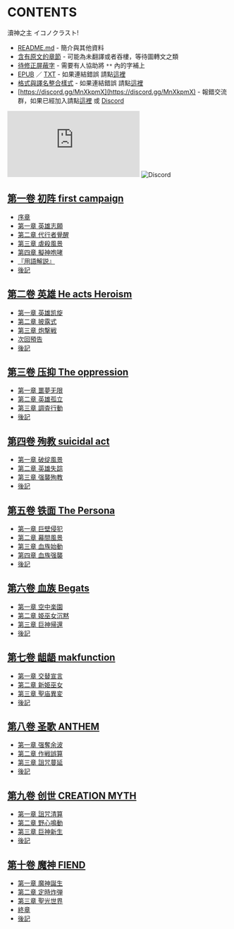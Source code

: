 # CONTENTS

瀆神之主
イコノクラスト!


- [README.md](README.md) - 簡介與其他資料
- [含有原文的章節](ja.md) - 可能為未翻譯或者吞樓，等待圖轉文之類
- [待修正屏蔽字](%E5%BE%85%E4%BF%AE%E6%AD%A3%E5%B1%8F%E8%94%BD%E5%AD%97.md) - 需要有人協助將 `**` 內的字補上
- [EPUB](https://gitlab.com/demonovel/epub-txt/blob/master/wenku8_out/%E7%80%86%E7%A5%9E%E4%B9%8B%E4%B8%BB.epub) ／ [TXT](https://gitlab.com/demonovel/epub-txt/blob/master/wenku8_out/out/%E7%80%86%E7%A5%9E%E4%B9%8B%E4%B8%BB.out.txt) - 如果連結錯誤 請點[這裡](https://gitlab.com/demonovel/epub-txt/tree/master)
- [格式與譯名整合樣式](https://github.com/bluelovers/node-novel/blob/master/lib/locales/%E7%80%86%E7%A5%9E%E4%B9%8B%E4%B8%BB.ts) - 如果連結錯誤 請點[這裡](https://github.com/bluelovers/node-novel/tree/master/lib/locales)
- [https://discord.gg/MnXkpmX](https://discord.gg/MnXkpmX) - 報錯交流群，如果已經加入請點[這裡](https://discordapp.com/channels/467794087769014273/467794088285175809) 或 [Discord](https://discordapp.com/channels/@me)


![導航目錄](https://chart.apis.google.com/chart?cht=qr&chs=150x150&chl=https://gitee.com/bluelovers/novel/blob/master/wenku8_out/瀆神之主/導航目錄.md)  ![Discord](https://chart.apis.google.com/chart?cht=qr&chs=150x150&chl=https://discord.gg/MnXkpmX)




## [第一卷 初阵 first campaign](00000_%E7%AC%AC%E4%B8%80%E5%8D%B7%20%E5%88%9D%E9%98%B5%20first%20campaign)

- [序章](00000_%E7%AC%AC%E4%B8%80%E5%8D%B7%20%E5%88%9D%E9%98%B5%20first%20campaign/00010_%E5%BA%8F%E7%AB%A0.txt)
- [第一章 英雄志願](00000_%E7%AC%AC%E4%B8%80%E5%8D%B7%20%E5%88%9D%E9%98%B5%20first%20campaign/00020_%E7%AC%AC%E4%B8%80%E7%AB%A0%20%E8%8B%B1%E9%9B%84%E5%BF%97%E9%A1%98.txt)
- [第二章 代行者覺醒](00000_%E7%AC%AC%E4%B8%80%E5%8D%B7%20%E5%88%9D%E9%98%B5%20first%20campaign/00030_%E7%AC%AC%E4%BA%8C%E7%AB%A0%20%E4%BB%A3%E8%A1%8C%E8%80%85%E8%A6%BA%E9%86%92.txt)
- [第三章 虐殺風景](00000_%E7%AC%AC%E4%B8%80%E5%8D%B7%20%E5%88%9D%E9%98%B5%20first%20campaign/00040_%E7%AC%AC%E4%B8%89%E7%AB%A0%20%E8%99%90%E6%AE%BA%E9%A2%A8%E6%99%AF.txt)
- [第四章 擬神咆哮](00000_%E7%AC%AC%E4%B8%80%E5%8D%B7%20%E5%88%9D%E9%98%B5%20first%20campaign/00050_%E7%AC%AC%E5%9B%9B%E7%AB%A0%20%E6%93%AC%E7%A5%9E%E5%92%86%E5%93%AE.txt)
- [『用語解説』](00000_%E7%AC%AC%E4%B8%80%E5%8D%B7%20%E5%88%9D%E9%98%B5%20first%20campaign/00060_%E3%80%8E%E7%94%A8%E8%AA%9E%E8%A7%A3%E8%AA%AC%E3%80%8F.txt)
- [後記](00000_%E7%AC%AC%E4%B8%80%E5%8D%B7%20%E5%88%9D%E9%98%B5%20first%20campaign/00070_%E5%BE%8C%E8%A8%98.txt)


## [第二卷 英雄 He acts Heroism](00010_%E7%AC%AC%E4%BA%8C%E5%8D%B7%20%E8%8B%B1%E9%9B%84%20He%20acts%20Heroism)

- [第一章 英雄凯旋](00010_%E7%AC%AC%E4%BA%8C%E5%8D%B7%20%E8%8B%B1%E9%9B%84%20He%20acts%20Heroism/00010_%E7%AC%AC%E4%B8%80%E7%AB%A0%20%E8%8B%B1%E9%9B%84%E5%87%AF%E6%97%8B.txt)
- [第二章 披露式](00010_%E7%AC%AC%E4%BA%8C%E5%8D%B7%20%E8%8B%B1%E9%9B%84%20He%20acts%20Heroism/00020_%E7%AC%AC%E4%BA%8C%E7%AB%A0%20%E6%8A%AB%E9%9C%B2%E5%BC%8F.txt)
- [第三章 炮撃戦](00010_%E7%AC%AC%E4%BA%8C%E5%8D%B7%20%E8%8B%B1%E9%9B%84%20He%20acts%20Heroism/00030_%E7%AC%AC%E4%B8%89%E7%AB%A0%20%E7%82%AE%E6%92%83%E6%88%A6.txt)
- [次回預告](00010_%E7%AC%AC%E4%BA%8C%E5%8D%B7%20%E8%8B%B1%E9%9B%84%20He%20acts%20Heroism/00040_%E6%AC%A1%E5%9B%9E%E9%A0%90%E5%91%8A.txt)
- [後記](00010_%E7%AC%AC%E4%BA%8C%E5%8D%B7%20%E8%8B%B1%E9%9B%84%20He%20acts%20Heroism/00050_%E5%BE%8C%E8%A8%98.txt)


## [第三卷 压抑 The oppression](00020_%E7%AC%AC%E4%B8%89%E5%8D%B7%20%E5%8E%8B%E6%8A%91%20The%20oppression)

- [第一章 噩夢无限](00020_%E7%AC%AC%E4%B8%89%E5%8D%B7%20%E5%8E%8B%E6%8A%91%20The%20oppression/00010_%E7%AC%AC%E4%B8%80%E7%AB%A0%20%E5%99%A9%E5%A4%A2%E6%97%A0%E9%99%90.txt)
- [第二章 英雄孤立](00020_%E7%AC%AC%E4%B8%89%E5%8D%B7%20%E5%8E%8B%E6%8A%91%20The%20oppression/00020_%E7%AC%AC%E4%BA%8C%E7%AB%A0%20%E8%8B%B1%E9%9B%84%E5%AD%A4%E7%AB%8B.txt)
- [第三章 調査行動](00020_%E7%AC%AC%E4%B8%89%E5%8D%B7%20%E5%8E%8B%E6%8A%91%20The%20oppression/00030_%E7%AC%AC%E4%B8%89%E7%AB%A0%20%E8%AA%BF%E6%9F%BB%E8%A1%8C%E5%8B%95.txt)
- [後記](00020_%E7%AC%AC%E4%B8%89%E5%8D%B7%20%E5%8E%8B%E6%8A%91%20The%20oppression/00040_%E5%BE%8C%E8%A8%98.txt)


## [第四卷 殉教 suicidal act](00030_%E7%AC%AC%E5%9B%9B%E5%8D%B7%20%E6%AE%89%E6%95%99%20suicidal%20act)

- [第一章 破绽風景](00030_%E7%AC%AC%E5%9B%9B%E5%8D%B7%20%E6%AE%89%E6%95%99%20suicidal%20act/00010_%E7%AC%AC%E4%B8%80%E7%AB%A0%20%E7%A0%B4%E7%BB%BD%E9%A2%A8%E6%99%AF.txt)
- [第二章 英雄失踪](00030_%E7%AC%AC%E5%9B%9B%E5%8D%B7%20%E6%AE%89%E6%95%99%20suicidal%20act/00020_%E7%AC%AC%E4%BA%8C%E7%AB%A0%20%E8%8B%B1%E9%9B%84%E5%A4%B1%E8%B8%AA.txt)
- [第三章 强襲殉教](00030_%E7%AC%AC%E5%9B%9B%E5%8D%B7%20%E6%AE%89%E6%95%99%20suicidal%20act/00030_%E7%AC%AC%E4%B8%89%E7%AB%A0%20%E5%BC%BA%E8%A5%B2%E6%AE%89%E6%95%99.txt)
- [後記](00030_%E7%AC%AC%E5%9B%9B%E5%8D%B7%20%E6%AE%89%E6%95%99%20suicidal%20act/00040_%E5%BE%8C%E8%A8%98.txt)


## [第五卷 铁面 The Persona](00040_%E7%AC%AC%E4%BA%94%E5%8D%B7%20%E9%93%81%E9%9D%A2%20The%20Persona)

- [第一章 巨壁侵犯](00040_%E7%AC%AC%E4%BA%94%E5%8D%B7%20%E9%93%81%E9%9D%A2%20The%20Persona/00010_%E7%AC%AC%E4%B8%80%E7%AB%A0%20%E5%B7%A8%E5%A3%81%E4%BE%B5%E7%8A%AF.txt)
- [第二章 幕間風景](00040_%E7%AC%AC%E4%BA%94%E5%8D%B7%20%E9%93%81%E9%9D%A2%20The%20Persona/00020_%E7%AC%AC%E4%BA%8C%E7%AB%A0%20%E5%B9%95%E9%96%93%E9%A2%A8%E6%99%AF.txt)
- [第三章 血族始動](00040_%E7%AC%AC%E4%BA%94%E5%8D%B7%20%E9%93%81%E9%9D%A2%20The%20Persona/00030_%E7%AC%AC%E4%B8%89%E7%AB%A0%20%E8%A1%80%E6%97%8F%E5%A7%8B%E5%8B%95.txt)
- [第四章 血族强襲](00040_%E7%AC%AC%E4%BA%94%E5%8D%B7%20%E9%93%81%E9%9D%A2%20The%20Persona/00040_%E7%AC%AC%E5%9B%9B%E7%AB%A0%20%E8%A1%80%E6%97%8F%E5%BC%BA%E8%A5%B2.txt)
- [後記](00040_%E7%AC%AC%E4%BA%94%E5%8D%B7%20%E9%93%81%E9%9D%A2%20The%20Persona/00050_%E5%BE%8C%E8%A8%98.txt)


## [第六卷 血族 Begats](00050_%E7%AC%AC%E5%85%AD%E5%8D%B7%20%E8%A1%80%E6%97%8F%20Begats)

- [第一章 空中楽園](00050_%E7%AC%AC%E5%85%AD%E5%8D%B7%20%E8%A1%80%E6%97%8F%20Begats/00010_%E7%AC%AC%E4%B8%80%E7%AB%A0%20%E7%A9%BA%E4%B8%AD%E6%A5%BD%E5%9C%92.txt)
- [第二章 姫巫女沉黙](00050_%E7%AC%AC%E5%85%AD%E5%8D%B7%20%E8%A1%80%E6%97%8F%20Begats/00020_%E7%AC%AC%E4%BA%8C%E7%AB%A0%20%E5%A7%AB%E5%B7%AB%E5%A5%B3%E6%B2%89%E9%BB%99.txt)
- [第三章 巨神帰還](00050_%E7%AC%AC%E5%85%AD%E5%8D%B7%20%E8%A1%80%E6%97%8F%20Begats/00030_%E7%AC%AC%E4%B8%89%E7%AB%A0%20%E5%B7%A8%E7%A5%9E%E5%B8%B0%E9%82%84.txt)
- [後記](00050_%E7%AC%AC%E5%85%AD%E5%8D%B7%20%E8%A1%80%E6%97%8F%20Begats/00040_%E5%BE%8C%E8%A8%98.txt)


## [第七卷 龃龉 makfunction](00060_%E7%AC%AC%E4%B8%83%E5%8D%B7%20%E9%BE%83%E9%BE%89%20makfunction)

- [第一章 交替宣言](00060_%E7%AC%AC%E4%B8%83%E5%8D%B7%20%E9%BE%83%E9%BE%89%20makfunction/00010_%E7%AC%AC%E4%B8%80%E7%AB%A0%20%E4%BA%A4%E6%9B%BF%E5%AE%A3%E8%A8%80.txt)
- [第二章 新姫巫女](00060_%E7%AC%AC%E4%B8%83%E5%8D%B7%20%E9%BE%83%E9%BE%89%20makfunction/00020_%E7%AC%AC%E4%BA%8C%E7%AB%A0%20%E6%96%B0%E5%A7%AB%E5%B7%AB%E5%A5%B3.txt)
- [第三章 聖庙異変](00060_%E7%AC%AC%E4%B8%83%E5%8D%B7%20%E9%BE%83%E9%BE%89%20makfunction/00030_%E7%AC%AC%E4%B8%89%E7%AB%A0%20%E8%81%96%E5%BA%99%E7%95%B0%E5%A4%89.txt)
- [後記](00060_%E7%AC%AC%E4%B8%83%E5%8D%B7%20%E9%BE%83%E9%BE%89%20makfunction/00040_%E5%BE%8C%E8%A8%98.txt)


## [第八卷 圣歌 ANTHEM](00070_%E7%AC%AC%E5%85%AB%E5%8D%B7%20%E5%9C%A3%E6%AD%8C%20ANTHEM)

- [第一章 强奪余波](00070_%E7%AC%AC%E5%85%AB%E5%8D%B7%20%E5%9C%A3%E6%AD%8C%20ANTHEM/00010_%E7%AC%AC%E4%B8%80%E7%AB%A0%20%E5%BC%BA%E5%A5%AA%E4%BD%99%E6%B3%A2.txt)
- [第二章 作戦誤算](00070_%E7%AC%AC%E5%85%AB%E5%8D%B7%20%E5%9C%A3%E6%AD%8C%20ANTHEM/00020_%E7%AC%AC%E4%BA%8C%E7%AB%A0%20%E4%BD%9C%E6%88%A6%E8%AA%A4%E7%AE%97.txt)
- [第三章 詛咒蔓延](00070_%E7%AC%AC%E5%85%AB%E5%8D%B7%20%E5%9C%A3%E6%AD%8C%20ANTHEM/00030_%E7%AC%AC%E4%B8%89%E7%AB%A0%20%E8%A9%9B%E5%92%92%E8%94%93%E5%BB%B6.txt)
- [後記](00070_%E7%AC%AC%E5%85%AB%E5%8D%B7%20%E5%9C%A3%E6%AD%8C%20ANTHEM/00040_%E5%BE%8C%E8%A8%98.txt)


## [第九卷 创世 CREATION MYTH](00080_%E7%AC%AC%E4%B9%9D%E5%8D%B7%20%E5%88%9B%E4%B8%96%20CREATION%20MYTH)

- [第一章 詛咒清算](00080_%E7%AC%AC%E4%B9%9D%E5%8D%B7%20%E5%88%9B%E4%B8%96%20CREATION%20MYTH/00010_%E7%AC%AC%E4%B8%80%E7%AB%A0%20%E8%A9%9B%E5%92%92%E6%B8%85%E7%AE%97.txt)
- [第二章 野心鳴動](00080_%E7%AC%AC%E4%B9%9D%E5%8D%B7%20%E5%88%9B%E4%B8%96%20CREATION%20MYTH/00020_%E7%AC%AC%E4%BA%8C%E7%AB%A0%20%E9%87%8E%E5%BF%83%E9%B3%B4%E5%8B%95.txt)
- [第三章 巨神新生](00080_%E7%AC%AC%E4%B9%9D%E5%8D%B7%20%E5%88%9B%E4%B8%96%20CREATION%20MYTH/00030_%E7%AC%AC%E4%B8%89%E7%AB%A0%20%E5%B7%A8%E7%A5%9E%E6%96%B0%E7%94%9F.txt)
- [後記](00080_%E7%AC%AC%E4%B9%9D%E5%8D%B7%20%E5%88%9B%E4%B8%96%20CREATION%20MYTH/00040_%E5%BE%8C%E8%A8%98.txt)


## [第十卷 魔神 FIEND](00090_%E7%AC%AC%E5%8D%81%E5%8D%B7%20%E9%AD%94%E7%A5%9E%20FIEND)

- [第一章 魔神誕生](00090_%E7%AC%AC%E5%8D%81%E5%8D%B7%20%E9%AD%94%E7%A5%9E%20FIEND/00010_%E7%AC%AC%E4%B8%80%E7%AB%A0%20%E9%AD%94%E7%A5%9E%E8%AA%95%E7%94%9F.txt)
- [第二章 定時炸弾](00090_%E7%AC%AC%E5%8D%81%E5%8D%B7%20%E9%AD%94%E7%A5%9E%20FIEND/00020_%E7%AC%AC%E4%BA%8C%E7%AB%A0%20%E5%AE%9A%E6%99%82%E7%82%B8%E5%BC%BE.txt)
- [第三章 聖光世界](00090_%E7%AC%AC%E5%8D%81%E5%8D%B7%20%E9%AD%94%E7%A5%9E%20FIEND/00030_%E7%AC%AC%E4%B8%89%E7%AB%A0%20%E8%81%96%E5%85%89%E4%B8%96%E7%95%8C.txt)
- [終章](00090_%E7%AC%AC%E5%8D%81%E5%8D%B7%20%E9%AD%94%E7%A5%9E%20FIEND/00040_%E7%B5%82%E7%AB%A0.txt)
- [後記](00090_%E7%AC%AC%E5%8D%81%E5%8D%B7%20%E9%AD%94%E7%A5%9E%20FIEND/00050_%E5%BE%8C%E8%A8%98.txt)

